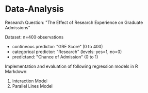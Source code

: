 # Data-Analysis

Research Question: "The Effect of Research Experience on Graduate Admissions"

Dataset: n=400 observations

- contineous predictor: "GRE Score"  (0 to 400)
- categorical predictor: "Research" (levels: yes=1, no=0)
- predictand: "Chance of Admission" (0 to 1)

Implementation and evaluation of following regression models in R Markdown: 
1) Interaction Model
2) Parallel Lines Model
